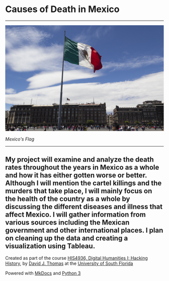 # Causes of Death in Mexico

---



![Mexican Flag](imgs/F100009467.jpg)


*Mexico's Flag*

---

My project will examine and analyze the death rates throughout the years in Mexico as a whole and how it has either gotten worse or better. Although I will mention the cartel killings and the murders that take place, I will mainly focus on the health of the country as a whole by discussing the different diseases and illness that affect Mexico. I will gather information from various sources including the Mexican government and other international places. I plan on cleaning up the data and creating a visualization using Tableau.
---

Created as part of the course [HIS4936, Digital Humanities I: Hacking History](https://hacking-history.readthedocs.io), by [David J. Thomas](https://github.com/thePortus) at the [University of South Florida](https://www.usf.edu)

Powered with [MkDocs](https://mkdocs.org) and [Python 3](https://python.org)
